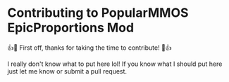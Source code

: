 # Contributing to PopularMMOS EpicProportions Mod

:+1::tada: First off, thanks for taking the time to contribute! :tada::+1:

I really don't know what to put here lol! If you know what I should put here just let me know or submit a pull request.
